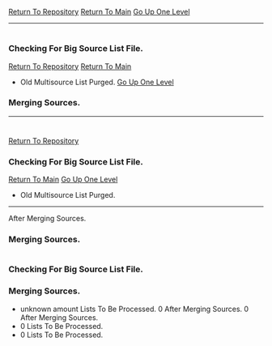 [Return To Repository](https://github.com/DigitalWarrior/piholeparser/)
[Return To Main](https://github.com/DigitalWarrior/piholeparser/blob/master/RecentRunLogs/Mainlog.md)
[Go Up One Level](https://github.com/DigitalWarrior/piholeparser/blob/master/RecentRunLogs/TopLevelScripts/10-Running-Initial-Tasks.md)
____________________________________
# 
### Checking For Big Source List File.
[Return To Repository](https://github.com/DigitalWarrior/piholeparser/)
[Return To Main](https://github.com/DigitalWarrior/piholeparser/blob/master/RecentRunLogs/Mainlog.md)
* Old Multisource List Purged.
[Go Up One Level](https://github.com/DigitalWarrior/piholeparser/blob/master/RecentRunLogs/TopLevelScripts/10-Running-Initial-Tasks.md)
### Merging Sources.
____________________________________
# 
[Return To Repository](https://github.com/DigitalWarrior/piholeparser/)
### Checking For Big Source List File.
[Return To Main](https://github.com/DigitalWarrior/piholeparser/blob/master/RecentRunLogs/Mainlog.md)
[Go Up One Level](https://github.com/DigitalWarrior/piholeparser/blob/master/RecentRunLogs/TopLevelScripts/10-Running-Initial-Tasks.md)
* Old Multisource List Purged.
____________________________________
 After Merging Sources.
### Merging Sources.
# 
### Checking For Big Source List File.
### Merging Sources.
* unknown amount Lists To Be Processed.
0 After Merging Sources.
0 After Merging Sources.
* 0 Lists To Be Processed.
* 0 Lists To Be Processed.
